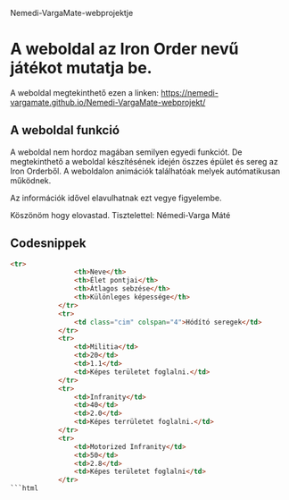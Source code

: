 Nemedi-VargaMate-webprojektje
# A weboldal az Iron Order nevű játékot mutatja be.

A weboldal megtekinthető ezen a linken: https://nemedi-vargamate.github.io/Nemedi-VargaMate-webprojekt/

## A weboldal funkció
A weboldal nem hordoz magában semilyen egyedi funkciót.
De megtekinthető a weboldal készítésének idején öszzes épület és sereg az Iron Orderből.
A weboldalon animációk találhatóak melyek autómatikusan működnek.

Az információk idővel elavulhatnak ezt vegye figyelembe.

Köszönöm hogy elovastad.
Tisztelettel: Némedi-Varga Máté



## Codesnippek
```html
<tr>
                <th>Neve</th>
                <th>Élet pontjai</th>
                <th>Átlagos sebzése</th>
                <th>Különleges képessége</th>
            </tr>
            <tr>
                <td class="cim" colspan="4">Hódító seregek</td>
            </tr>
            <tr>
                <td>Militia</td>
                <td>20</td>
                <td>1.1</td>
                <td>Képes területet foglalni.</td>
            </tr>
            <tr>
                <td>Infranity</td>
                <td>40</td>
                <td>2.0</td>
                <td>Képes terrületet foglalni.</td>
            </tr>
            <tr>
                <td>Motorized Infranity</td>
                <td>50</td>
                <td>2.8</td>
                <td>Képes területet foglalni</td>
            </tr>
```html

